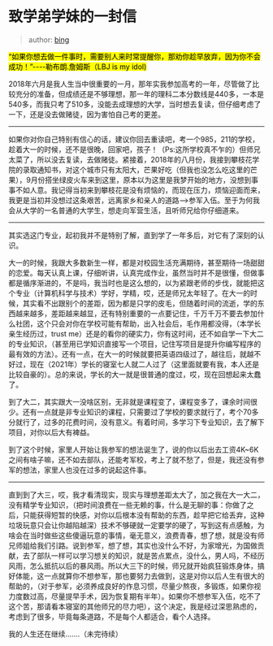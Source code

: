# 致学弟学妹的一封信

> author: [bing](http://wpa.qq.com/msgrd?v=3&uin=1938941279&site=qq&menu=yes)

<mark>“如果你想去做一件事时，需要别人来时常提醒你，那劝你趁早放弃，因为你不会成功！”----勒布朗.詹姆斯（LBJ is my idol)</mark>

2018年六月是我人生当中很重要的一月，那年实我参加高考的一年，尽管做了比较充分的准备，但成绩还是不够理想，那一年的理科二本分数线是440多，一本是540多，而我只考了510多，没能去成理想的大学，当时想去复读，但仔细考虑了一下，还是没去做赌徒，因为害怕自己考的更差。

---

如果你对你自己特别有信心的话，建议你回去重读吧，考一个985，211的学校，趁着大一的时候，还不是很晚，回家吧，孩子！（Ps:这所学校真不乍的）但师兄太菜了，所以没去复读，去做赌徒。紧接着，2018年的八月份，我接到攀枝花学院的录取通知书，对这个城市只有太阳大，芒果好吃（但我也没怎么吃这里的芒果），9月份搭坐绿皮火车来到这里，原本以为这里是我梦开始的地方，没想到事事不如人意。我记得当初来到攀枝花是没有烦恼的，而现在压力，烦恼迎面而来，我更是当初并没想过这条艰苦，远离家乡和亲人的道路——>参军入伍。至于为何我会从大学的一名普通的大学生，想走向军营生活，且听师兄给你仔细道来。

---

其实选这门专业，起初我并不是特别了解，直到学了一年多后，对它有了深刻的认识。

大一的时候，我跟大多数新生一样，都是对校园生活充满期待，甚至期待一场甜甜的恋爱。每天认真上课，仔细听讲，认真完成作业，虽然当时并不是很懂，但做事都是循序渐进的，不是吗，我当时也是这么想的，以为紧跟老师的步伐，就能把这个专业（计算机科学与技术）学好，学精，哎，还是师兄太年轻了。在大一的时候，其实看不出跟别个的差距，因为都是只学的皮毛，但随着时间的流逝，学的东西越来越多，差距越来越显，还有特别重要的一点要记住，千万千万不要去参加什么社团，这个只会对你在学校可能有帮助，出入社会后，毛作用都没得，（本学长亲生经历过，trust me）还是的看你的硬实力，你有这时间，还不如自学一下大二的专业知识，（甚至用已学知识直接写一个项目，记住写项目是提升你编写程序的最有效的方法）。还有一点，在大一的时候就要把英语四级过了，越往后，就越不好过，现在（2021年）学长的寝室七人就二人过了（这里面就要有我，本人还是比较自豪的）。总的来说，学长的大一就是很普通的度过，哎，现在回想起来太蠢了。

到了大二，其实跟大一没啥区别，无非就是课程变了，课程变多了，课余时间很少。还有一点就是非专业知识的课程，只需要过了学校的要求就行了，考个70多分就行了，过多的花费时间，没有意义。有着时间，多学习下专业知识，去了解下项目，对你以后大有裨益。

到了这个时候，家里人开始让我参军的想法诞生了，说的你以后出去工资4K~6K之间有啥子嘛，还不如去部队，还能考军校，考上了就不愁了，但是，我还没有参军的想法，家里人也没在过多的说起这件事。

---

直到到了大三，哎，我才看清现实，现实与理想差距太大了，加之我在大一大二，没有精学专业知识，（把时间浪费在一些无赖的事，什么是无聊的事：你做了之后，只能获得短暂的快感，对你以后根本没有帮助的东西，趁早把它给丢弃，这种垃圾玩意只会让你越陷越深）技术不够硬就一定要学的硬了，写到这有点感触，为啥会在当时做些这些傻逼玩意的事情，毫无意义，浪费青春，想了想，就是没有师兄师姐给我们引路。说到参军，想了想，其实也没什么不好，为家增光，为国做贡献，去了部队一样可以学习想关的知识，就是苦点累点，没什么，男人吗，不经历风雨，怎么抵抗以后的暴风雨。所以大三下的时候，师兄就开始疯狂锻炼身体，搞好体能，这一点就算你不想参军，那也要努力去做到，这是对你以后人生有很大的帮助的，（对于参军，必须养成良好的作息习惯，尽量少熬夜，多锻炼，如果你视力度数过高，尽量提早手术，因为恢复期有半年）。如果你不想参军入伍，吃不了这个苦，那请看本寝室的其他师兄的尽力吧），这个决定，我是经过深思熟虑的，考虑到了很多，毕竟每条道路，不是每个人都适合，看个人选择。

我的人生还在继续.......（未完待续）
